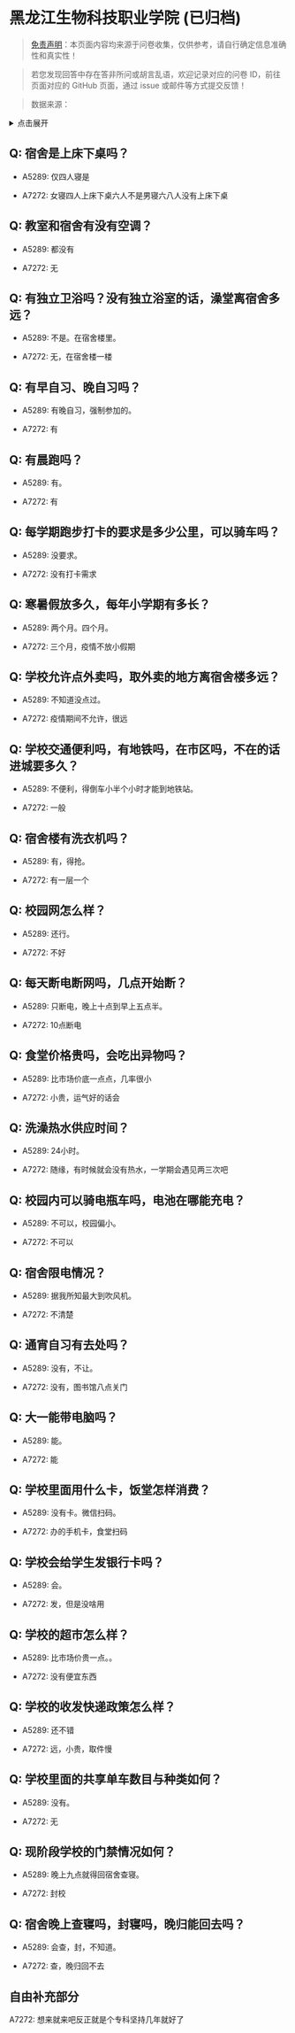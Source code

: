 # 黑龙江生物科技职业学院 (已归档)

> [免责声明](https://colleges.chat/#_3)：本页面内容均来源于问卷收集，仅供参考，请自行确定信息准确性和真实性！

> 若您发现回答中存在答非所问或胡言乱语，欢迎记录对应的问卷 ID，前往页面对应的 GitHub 页面，通过 issue 或邮件等方式提交反馈！

> 数据来源：

<details><summary>点击展开</summary>
<ul>
<li>A5289: 匿名 (2022 年 06 月)</li>
<li>A7272: 匿名 (2022 年 06 月)</li>
</ul>
</details>

## Q: 宿舍是上床下桌吗？

- A5289: 仅四人寝是

- A7272: 女寝四人上床下桌六人不是男寝六八人没有上床下桌

## Q: 教室和宿舍有没有空调？

- A5289: 都没有

- A7272: 无

## Q: 有独立卫浴吗？没有独立浴室的话，澡堂离宿舍多远？

- A5289: 不是。在宿舍楼里。

- A7272: 无，在宿舍楼一楼

## Q: 有早自习、晚自习吗？

- A5289: 有晚自习，强制参加的。

- A7272: 有

## Q: 有晨跑吗？

- A5289: 有。

- A7272: 有

## Q: 每学期跑步打卡的要求是多少公里，可以骑车吗？

- A5289: 没要求。

- A7272: 没有打卡需求

## Q: 寒暑假放多久，每年小学期有多长？

- A5289: 两个月。四个月。

- A7272: 三个月，疫情不放小假期

## Q: 学校允许点外卖吗，取外卖的地方离宿舍楼多远？

- A5289: 不知道没点过。

- A7272: 疫情期间不允许，很远

## Q: 学校交通便利吗，有地铁吗，在市区吗，不在的话进城要多久？

- A5289: 不便利，得倒车小半个小时才能到地铁站。

- A7272: 一般

## Q: 宿舍楼有洗衣机吗？

- A5289: 有，得抢。

- A7272: 有一层一个

## Q: 校园网怎么样？

- A5289: 还行。

- A7272: 不好

## Q: 每天断电断网吗，几点开始断？

- A5289: 只断电，晚上十点到早上五点半。

- A7272: 10点断电

## Q: 食堂价格贵吗，会吃出异物吗？

- A5289: 比市场价底一点点，几率很小

- A7272: 小贵，运气好的话会

## Q: 洗澡热水供应时间？

- A5289: 24小时。

- A7272: 随缘，有时候就会没有热水，一学期会遇见两三次吧

## Q: 校园内可以骑电瓶车吗，电池在哪能充电？

- A5289: 不可以，校园偏小。

- A7272: 不可以

## Q: 宿舍限电情况？

- A5289: 据我所知最大到吹风机。

- A7272: 不清楚

## Q: 通宵自习有去处吗？

- A5289: 没有，不让。

- A7272: 没有，图书馆八点关门

## Q: 大一能带电脑吗？

- A5289: 能。

- A7272: 能

## Q: 学校里面用什么卡，饭堂怎样消费？

- A5289: 没有卡。微信扫码。

- A7272: 办的手机卡，食堂扫码

## Q: 学校会给学生发银行卡吗？

- A5289: 会。

- A7272: 发，但是没啥用

## Q: 学校的超市怎么样？

- A5289: 比市场价贵一点。。

- A7272: 没有便宜东西

## Q: 学校的收发快递政策怎么样？

- A5289: 还不错

- A7272: 远，小贵，取件慢

## Q: 学校里面的共享单车数目与种类如何？

- A5289: 没有。

- A7272: 无

## Q: 现阶段学校的门禁情况如何？

- A5289: 晚上九点就得回宿舍查寝。

- A7272: 封校

## Q: 宿舍晚上查寝吗，封寝吗，晚归能回去吗？

- A5289: 会查，封，不知道。

- A7272: 查，晚归回不去

## 自由补充部分

A7272: 想来就来吧反正就是个专科坚持几年就好了